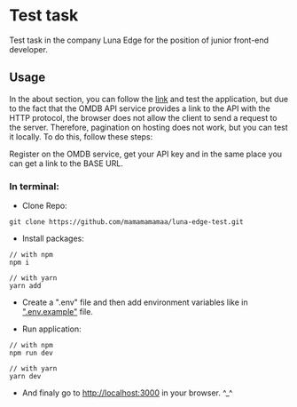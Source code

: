# Test task

Test task in the company Luna Edge for the position of junior front-end developer.

## Usage

In the about section, you can follow the [link](https://luna-edge-test-alpha.vercel.app/) and test the application, but due to the fact that the OMDB API service provides a link to the API with the HTTP protocol, the browser does not allow the client to send a request to the server. Therefore, pagination on hosting does not work, but you can test it locally. To do this, follow these steps:

Register on the OMDB service, get your API key and in the same place you can get a link to the BASE URL.

### In terminal:
 
* Clone Repo:
```
git clone https://github.com/mamamamamaa/luna-edge-test.git
```

* Install packages:

```
// with npm
npm i 

// with yarn
yarn add   
```

* Create a ".env" file and then add environment variables like in [".env.example"](https://github.com/mamamamamaa/luna-edge-test/blob/main/.env.example) file.

* Run application:
```
// with npm
npm run dev

// with yarn
yarn dev  
```
 
* And finaly go to [http://localhost:3000](http://localhost:3000) in your browser. ^_^

